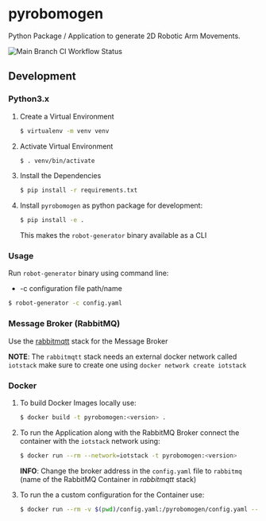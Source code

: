 # pyrobomogen

Python Package / Application to generate 2D Robotic Arm Movements.

![Main Branch CI Workflow Status](https://github.com/virtual-origami/pyrobomogen/workflows/Main%20Branch%20CI/badge.svg?branch=master)

## Development

### Python3.x

1. Create a Virtual Environment
   
    ```bash
   $ virtualenv -m venv venv
   ```
   
2. Activate Virtual Environment

    ```bash
    $ . venv/bin/activate 
    ```

3. Install the Dependencies

    ```bash
    $ pip install -r requirements.txt
    ```

4. Install `pyrobomogen` as python package for development:

    ```bash
   $ pip install -e .
   ```
   
   This makes the `robot-generator` binary available as a CLI

### Usage
Run `robot-generator` binary using command line:

- -c configuration file path/name

```bash
$ robot-generator -c config.yaml
```

### Message Broker (RabbitMQ)

Use the [rabbitmqtt](https://github.com/virtual-origami/rabbitmqtt) stack for the Message Broker

__NOTE__: The `rabbitmqtt` stack needs an external docker network called `iotstack` make sure to create one using `docker network create iotstack`

### Docker

1. To build Docker Images locally use:

    ```bash
    $ docker build -t pyrobomogen:<version> .
    ```

2. To run the Application along with the RabbitMQ Broker connect the container with the `iotstack` network using:

    ```bash
    $ docker run --rm --network=iotstack -t pyrobomogen:<version>
    ```

    __INFO__: Change the broker address in the `config.yaml` file to `rabbitmq` (name of the RabbitMQ Container in _rabbitmqtt_ stack)

3. To run the a custom configuration for the Container use:

    ```bash
    $ docker run --rm -v $(pwd)/config.yaml:/pyrobomogen/config.yaml --network=iotstack -t pyrobomogen:<version>
    ```

